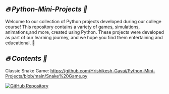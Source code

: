 ## *🔥 Python-Mini-Projects 🎴*


Welcome to our collection of Python projects developed during our college course! This repository contains a variety of games, simulations, animations,and more, created using Python. These projects were developed as part of our learning journey, and we hope you find them entertaining and educational. 🚀


## *🔥 Contents 🎴*


Classic Snake Game:
https://github.com/Hrishikesh-Gavai/Python-Mini-Projects/blob/main/Snake%20Game.py

[![GitHub Repository](https://img.shields.io/badge/GitHub-Repository-black?style=flat-square&logo=github)](https://github.com/R3gm/SoniTranslate/)
